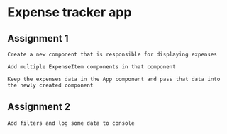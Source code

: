 # Expense tracker app

## Assignment 1

    Create a new component that is responsible for displaying expenses

    Add multiple ExpenseItem components in that component

    Keep the expenses data in the App component and pass that data into the newly created component

## Assignment 2

    Add filters and log some data to console
